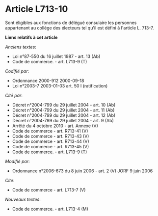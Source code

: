 # Article L713-10

Sont éligibles aux fonctions de délégué consulaire les personnes appartenant au collège des électeurs tel qu'il est défini à
l'article L. 713-7.

**Liens relatifs à cet article**

_Anciens textes_:

  - Loi n°87-550 du 16 juillet 1987 - art. 13 (Ab)
  - Code de commerce. - art. L713-9 (T)

_Codifié par_:

  - Ordonnance 2000-912 2000-09-18
  - Loi n°2003-7 2003-01-03 art. 50 I (ratification)

_Cité par_:

  - Décret n°2004-799 du 29 juillet 2004 - art. 10 (Ab)
  - Décret n°2004-799 du 29 juillet 2004 - art. 11 (Ab)
  - Décret n°2004-799 du 29 juillet 2004 - art. 12 (Ab)
  - Décret n°2004-799 du 29 juillet 2004 - art. 9 (Ab)
  - Arrêté du 4 octobre 2010 - art. Annexe (V)
  - Code de commerce - art. R713-41 (V)
  - Code de commerce - art. R713-43 (V)
  - Code de commerce - art. R713-44 (V)
  - Code de commerce - art. R713-45 (V)
  - Code de commerce. - art. L713-9 (T)

_Modifié par_:

  - Ordonnance n°2006-673 du 8 juin 2006 - art. 2 (V) JORF 9 juin 2006

_Cite_:

  - Code de commerce - art. L713-7 (V)

_Nouveaux textes_:

  - Code de commerce. - art. L713-4 (M)
